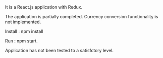 It is a React.js application with Redux.

The application is partially completed.
Currency conversion functionality is not implemented.

Install :
npm install

Run :
npm start.


Application has not been tested to a satisfctory level.
